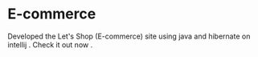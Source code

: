 # E-commerce
Developed the Let's Shop (E-commerce) site using java and hibernate on intellij . Check it out now .
